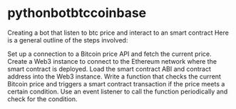 # pythonbotbtccoinbase
Creating a bot that listen to btc price and interact to an smart contract
Here is a general outline of the steps involved:

Set up a connection to a Bitcoin price API and fetch the current price.
Create a Web3 instance to connect to the Ethereum network where the smart contract is deployed.
Load the smart contract ABI and contract address into the Web3 instance.
Write a function that checks the current Bitcoin price and triggers a smart contract transaction if the price meets a certain condition.
Use an event listener to call the function periodically and check for the condition.
